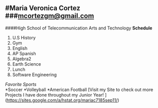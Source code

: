 #Maria Veronica Cortez
###mcortezgm@gmail.com  
---
####High School of Telecommunication Arts and Technology
**Schedule**  
1. U.S History  
2. Gym  
3. English   
4. AP Spanish  
5. Algebra2  
6. Earth Science  
7. Lunch  
8. Software Engineering 


_Favorite Sports_  
*Soccer
  *Volleyball
    *American Football
   [Visit my Site to check out more Projects I have done throughout my Junior Year! ] (https://sites.google.com/a/hstat.org/mariac7185sep11/)
